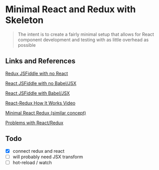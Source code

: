 # Minimal React and Redux with Skeleton

> The intent is to create a fairly minimal setup that allows for React component
> development and testing with as little overhead as possible

## Links and References

[Redux JSFiddle with no React](http://jsfiddle.net/ischenkodv/0ekwvwox/)

[React JSFiddle with no Babel/JSX](https://jsfiddle.net/reactjs/5vjqabv3/)

[React JSFiddle with Babel/JSX](https://jsfiddle.net/reactjs/69z2wepo/)

[React-Redux How It Works Video](https://www.youtube.com/watch?v=VJ38wSFbM3A)

[Minimal React Redux (similar concept)](https://github.com/mattzeunert/Minimal-React-Redux-Example)

[Problems with React/Redux](http://staltz.com/some-problems-with-react-redux.html)

## Todo

- [x] connect redux and react
- [ ] will probably need JSX transform
- [ ] hot-reload / watch
